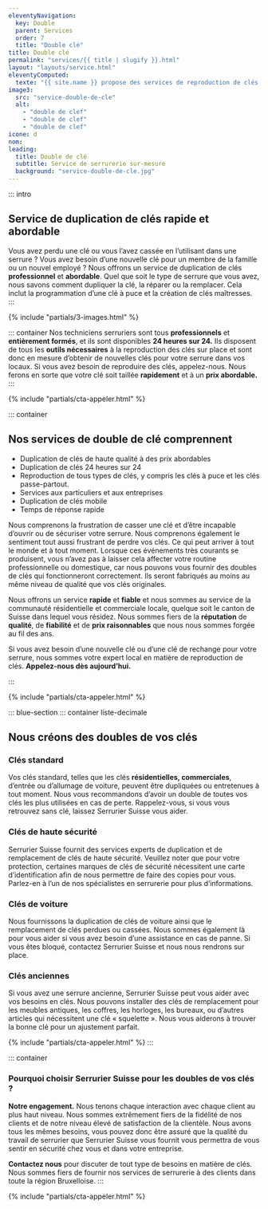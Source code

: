 ```yaml
---
eleventyNavigation:
  key: Double
  parent: Services
  order: 7
  title: "Double clé"
title: Double clé
permalink: "services/{{ title | slugify }}.html"
layout: "layouts/service.html"
eleventyComputed:
  texte: "{{ site.name }} propose des services de reproduction de clés, dans toute la Suisse quelle que soit la raison pour laquelle vous avez besoin d’un serrurier nous pouvons vous aider."
image3:
  src: "service-double-de-cle"
  alt:
    - "double de clef"
    - "double de clef"
    - "double de clef"
icone: d
nom:
leading:
  title: Double de clé
  subtitle: Service de serrurerie sur-mesure
  background: "service-double-de-cle.jpg"
---
```


::: intro

## Service de duplication de clés rapide et abordable

Vous avez perdu une clé ou vous l’avez cassée en l’utilisant dans une serrure ?
Vous avez besoin d’une nouvelle clé pour un membre de la famille ou un nouvel employé ?
Nous offrons un service de duplication de clés **professionnel** et **abordable**.
Quel que soit le type de serrure que vous avez, nous savons comment dupliquer la clé, la réparer ou la remplacer. Cela inclut la programmation d’une clé à puce et la création de clés maîtresses.
:::

{% include "partials/3-images.html" %}

::: container
Nos techniciens serruriers sont tous **professionnels** et **entièrement formés**, et ils sont disponibles **24 heures sur 24.**
Ils disposent de tous les **outils nécessaires** à la reproduction des clés sur place et sont donc en mesure d’obtenir de nouvelles clés pour votre serrure dans vos locaux. Si vous avez besoin de reproduire des clés, appelez-nous. Nous ferons en sorte que votre clé soit taillée **rapidement** et à un **prix abordable.**
:::

{% include "partials/cta-appeler.html" %}

::: container

## Nos services de double de clé comprennent

- Duplication de clés de haute qualité à des prix abordables
- Duplication de clés 24 heures sur 24
- Reproduction de tous types de clés, y compris les clés à puce et les clés passe-partout.
- Services aux particuliers et aux entreprises
- Duplication de clés mobile
- Temps de réponse rapide

Nous comprenons la frustration de casser une clé et d’être incapable d’ouvrir ou de sécuriser votre serrure. Nous comprenons également le sentiment tout aussi frustrant de perdre vos clés. Ce qui peut arriver à tout le monde et à tout moment. Lorsque ces événements très courants se produisent, vous n’avez pas à laisser cela affecter votre routine professionnelle ou domestique, car nous pouvons vous fournir des doubles de clés qui fonctionneront correctement.
Ils seront fabriqués au moins au même niveau de qualité que vos clés originales.

Nous offrons un service **rapide** et **fiable** et nous sommes au service de la communauté résidentielle et commerciale locale, quelque soit le canton de Suisse dans lequel vous résidez. Nous sommes fiers de la **réputation** de **qualité**, de **fiabilité** et de **prix raisonnables** que nous nous sommes forgée au fil des ans.

Si vous avez besoin d’une nouvelle clé ou d’une clé de rechange pour votre serrure, nous sommes votre expert local en matière de reproduction de clés. **Appelez-nous dès aujourd’hui.**

:::

{% include "partials/cta-appeler.html" %}

::: blue-section
::: container liste-decimale

## Nous créons des doubles de vos clés

### Clés standard

Vos clés standard, telles que les clés **résidentielles, commerciales**, d’entrée ou d’allumage de voiture, peuvent être dupliquées ou entretenues à tout moment. Nous vous recommandons d’avoir un double de toutes vos clés les plus utilisées en cas de perte. Rappelez-vous, si vous vous retrouvez sans clé, laissez Serrurier Suisse vous aider.

### Clés de haute sécurité

Serrurier Suisse fournit des services experts de duplication et de remplacement de clés de haute sécurité. Veuillez noter que pour votre protection, certaines marques de clés de sécurité nécessitent une carte d’identification afin de nous permettre de faire des copies pour vous. Parlez-en à l’un de nos spécialistes en serrurerie pour plus d’informations.

### Clés de voiture

Nous fournissons la duplication de clés de voiture ainsi que le remplacement de clés perdues ou cassées. Nous sommes également là pour vous aider si vous avez besoin d’une assistance en cas de panne. Si vous êtes bloqué, contactez Serrurier Suisse et nous nous rendrons sur place.

### Clés anciennes

Si vous avez une serrure ancienne, Serrurier Suisse peut vous aider avec vos besoins en clés. Nous pouvons installer des clés de remplacement pour les meubles antiques, les coffres, les horloges, les bureaux, ou d’autres articles qui nécessitent une clé « squelette ». Nous vous aiderons à trouver la bonne clé pour un ajustement parfait.

{% include "partials/cta-appeler.html" %}
:::

::: container

### Pourquoi choisir Serrurier Suisse pour les doubles de vos clés ?

**Notre engagement.** Nous tenons chaque interaction avec chaque client au plus haut niveau. Nous sommes extrêmement fiers de la fidélité de nos clients et de notre niveau élevé de satisfaction de la clientèle. Nous avons tous les mêmes besoins, vous pouvez donc être assuré que la qualité du travail de serrurier que Serrurier Suisse vous fournit vous permettra de vous sentir en sécurité chez vous et dans votre entreprise.

**Contactez nous** pour discuter de tout type de besoins en matière de clés. Nous sommes fiers de fournir nos services de serrurerie à des clients dans toute la région Bruxelloise.
:::

{% include "partials/cta-appeler.html" %}
